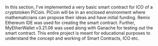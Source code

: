 In this section, I've implemented a very basic smart contract for ICO of a cryptotoken PiCoin. PiCoin will be in an enclosed environment where mathematicians can propose their ideas and have initial funding.
Remix Ethereum IDE was used for creating the smart contract. Further, MyEtherWallet v3.21.06 was used along with Ganache for testing out the smart contract.
This entire project is meant for educational purposes to understand the concept and working of Smart Contracts, ICO etc.



